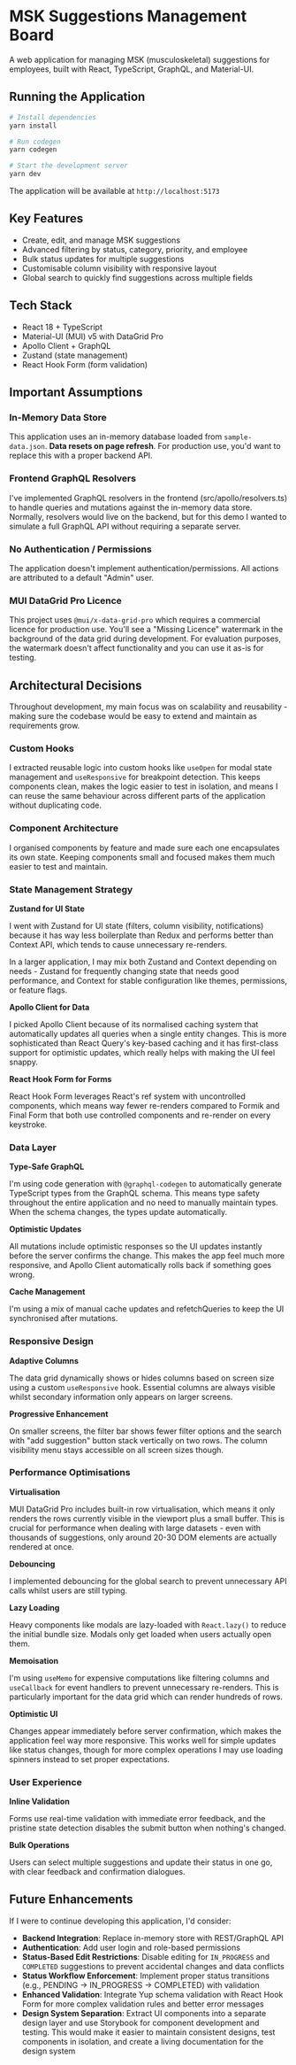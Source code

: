 # MSK Suggestions Management Board

A web application for managing MSK (musculoskeletal) suggestions for employees, built with React, TypeScript, GraphQL, and Material-UI.

## Running the Application

```bash
# Install dependencies
yarn install

# Run codegen
yarn codegen

# Start the development server
yarn dev
```

The application will be available at `http://localhost:5173`

## Key Features

- Create, edit, and manage MSK suggestions
- Advanced filtering by status, category, priority, and employee
- Bulk status updates for multiple suggestions
- Customisable column visibility with responsive layout
- Global search to quickly find suggestions across multiple fields

## Tech Stack

- React 18 + TypeScript
- Material-UI (MUI) v5 with DataGrid Pro
- Apollo Client + GraphQL
- Zustand (state management)
- React Hook Form (form validation)

## Important Assumptions

### In-Memory Data Store

This application uses an in-memory database loaded from `sample-data.json`. **Data resets on page refresh**. For production use, you'd want to replace this with a proper backend API.

### Frontend GraphQL Resolvers
I've implemented GraphQL resolvers in the frontend (src/apollo/resolvers.ts) to handle queries and mutations against the in-memory data store. Normally, resolvers would live on the backend, but for this demo I wanted to simulate a full GraphQL API without requiring a separate server.

### No Authentication / Permissions

The application doesn't implement authentication/permissions. All actions are attributed to a default "Admin" user.

### MUI DataGrid Pro Licence

This project uses `@mui/x-data-grid-pro` which requires a commercial licence for production use. You'll see a "Missing Licence" watermark in the background of the data grid during development. For evaluation purposes, the watermark doesn't affect functionality and you can use it as-is for testing.

## Architectural Decisions

Throughout development, my main focus was on scalability and reusability - making sure the codebase would be easy to extend and maintain as requirements grow.

### Custom Hooks

I extracted reusable logic into custom hooks like `useOpen` for modal state management and `useResponsive` for breakpoint detection. This keeps components clean, makes the logic easier to test in isolation, and means I can reuse the same behaviour across different parts of the application without duplicating code.

### Component Architecture

I organised components by feature and made sure each one encapsulates its own state. Keeping components small and focused makes them much easier to test and maintain.

### State Management Strategy

**Zustand for UI State**

I went with Zustand for UI state (filters, column visibility, notifications) because it has way less boilerplate than Redux and performs better than Context API, which tends to cause unnecessary re-renders. 

In a larger application, I may mix both Zustand and Context depending on needs - Zustand for frequently changing state that needs good performance, and Context for stable configuration like themes, permissions, or feature flags.

**Apollo Client for Data**

I picked Apollo Client because of its normalised caching system that automatically updates all queries when a single entity changes. This is more sophisticated than React Query's key-based caching and it has first-class support for optimistic updates, which really helps with making the UI feel snappy.

**React Hook Form for Forms**

React Hook Form leverages React's ref system with uncontrolled components, which means way fewer re-renders compared to Formik and Final Form that both use controlled components and re-render on every keystroke.

### Data Layer

**Type-Safe GraphQL**

I'm using code generation with `@graphql-codegen` to automatically generate TypeScript types from the GraphQL schema. This means type safety throughout the entire application and no need to manually maintain types. When the schema changes, the types update automatically.

**Optimistic Updates**

All mutations include optimistic responses so the UI updates instantly before the server confirms the change. This makes the app feel much more responsive, and Apollo Client automatically rolls back if something goes wrong.

**Cache Management**

I'm using a mix of manual cache updates and refetchQueries to keep the UI synchronised after mutations.

### Responsive Design

**Adaptive Columns**

The data grid dynamically shows or hides columns based on screen size using a custom `useResponsive` hook. Essential columns are always visible whilst secondary information only appears on larger screens.

**Progressive Enhancement**

On smaller screens, the filter bar shows fewer filter options and the search with "add suggestion" button stack vertically on two rows. The column visibility menu stays accessible on all screen sizes though.

### Performance Optimisations

**Virtualisation**

MUI DataGrid Pro includes built-in row virtualisation, which means it only renders the rows currently visible in the viewport plus a small buffer. This is crucial for performance when dealing with large datasets - even with thousands of suggestions, only around 20-30 DOM elements are actually rendered at once.

**Debouncing**

I implemented debouncing for the global search to prevent unnecessary API calls whilst users are still typing. 

**Lazy Loading**

Heavy components like modals are lazy-loaded with `React.lazy()` to reduce the initial bundle size. Modals only get loaded when users actually open them.

**Memoisation**

I'm using `useMemo` for expensive computations like filtering columns and `useCallback` for event handlers to prevent unnecessary re-renders. This is particularly important for the data grid which can render hundreds of rows.

**Optimistic UI**

Changes appear immediately before server confirmation, which makes the application feel way more responsive. This works well for simple updates like status changes, though for more complex operations I may use loading spinners instead to set proper expectations.

### User Experience

**Inline Validation**

Forms use real-time validation with immediate error feedback, and the pristine state detection disables the submit button when nothing's changed.

**Bulk Operations**

Users can select multiple suggestions and update their status in one go, with clear feedback and confirmation dialogues.

## Future Enhancements

If I were to continue developing this application, I'd consider:

- **Backend Integration**: Replace in-memory store with REST/GraphQL API
- **Authentication**: Add user login and role-based permissions
- **Status-Based Edit Restrictions**: Disable editing for `IN_PROGRESS` and `COMPLETED` suggestions to prevent accidental changes and data conflicts
- **Status Workflow Enforcement**: Implement proper status transitions (e.g., PENDING → IN_PROGRESS → COMPLETED) with validation
- **Enhanced Validation**: Integrate Yup schema validation with React Hook Form for more complex validation rules and better error messages
- **Design System Separation**: Extract UI components into a separate design layer and use Storybook for component development and testing. This would make it easier to maintain consistent designs, test components in isolation, and create a living documentation for the design system
